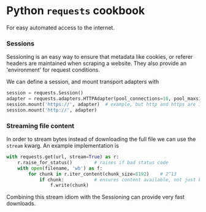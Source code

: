 # Python `requests` cookbook
For easy automated access to the internet.

### Sessions
Sessioning is an easy way to ensure that metadata like cookies, or referer headers are maintained when scraping a website. They also provide an 'environment' for request conditions.

We can define a session, and mount transport adapters with
```python
session = requests.Session()
adapter = requests.adapters.HTTPAdapter(pool_connections=10, pool_maxsize=10, max_restries=10)
session.mount('https://', adapter)	# example, but http and https are included in HTTPAdapter
session.mount('http://', adapter)
```

### Streaming file content
In order to stream bytes instead of downloading the full file we can use the `stream` kwarg. An example implementation is
```python
with requests.get(url, stream=True) as r:
	r.raise_for_status()		# raises if bad status code
	with open(filename, 'wb') as f:
		for chunk in r.iter_content(chunk_size=8192)	# 2^13
			if chunk:			# ensures content available, not just keep alive resp
				f.write(chunk)
```
Combining this stream idiom with the Sessioning can provide very fast downloads.